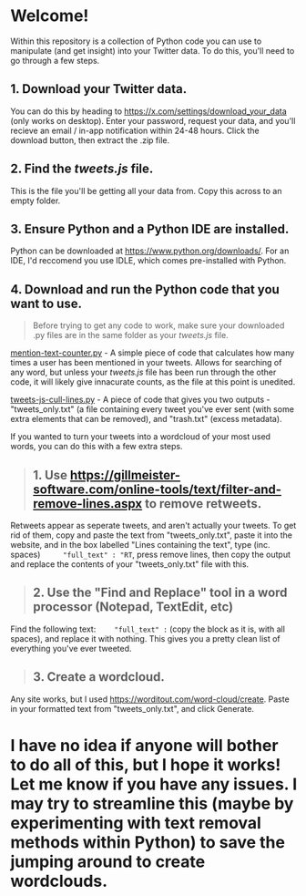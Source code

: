 # Welcome!
Within this repository is a collection of Python code you can use to manipulate (and get insight) into your Twitter data. To do this, you'll need to go through a few steps.

## 1. Download your Twitter data.
You can do this by heading to https://x.com/settings/download_your_data (only works on desktop). Enter your password, request your data, and you'll recieve an email / in-app notification within 24-48 hours. Click the download button, then extract the .zip file.

## 2. Find the *tweets.js* file.
This is the file you'll be getting all your data from. Copy this across to an empty folder.

## 3. Ensure Python and a Python IDE are installed. 
Python can be downloaded at https://www.python.org/downloads/.
For an IDE, I'd reccomend you use IDLE, which comes pre-installed with Python.

## 4. Download and run the Python code that you want to use.
> Before trying to get any code to work, make sure your downloaded .py files are in the same folder as your *tweets.js* file.

[mention-text-counter.py](https://github.com/autumngender/twitter-download-manip/blob/main/mention-text-counter.py) - A simple piece of code that calculates how many times a user has been mentioned in your tweets. Allows for searching of any word, but unless your *tweets.js* file has been run through the other code, it will likely give innacurate counts, as the file at this point is unedited.

[tweets-js-cull-lines.py](https://github.com/autumngender/twitter-download-manip/blob/main/tweets-js-cull-lines.py) - A piece of code that gives you two outputs - "tweets_only.txt" (a file containing every tweet you've ever sent (with some extra elements that can be removed), and "trash.txt" (excess metadata).

If you wanted to turn your tweets into a wordcloud of your most used words, you can do this with a few extra steps.
> ## 1. Use https://gillmeister-software.com/online-tools/text/filter-and-remove-lines.aspx to remove retweets.
Retweets appear as seperate tweets, and aren't actually your tweets. To get rid of them, copy and paste the text from "tweets_only.txt", paste it into the website, and in the box labelled "Lines containing the text", type (inc. spaces) ```      "full_text" : "RT ```, press remove lines, then copy the output and replace the contents of your "tweets_only.txt" file with this.
> ## 2. Use the "Find and Replace" tool in a word processor (Notepad, TextEdit, etc)
Find the following text: ```     "full_text" : ``` (copy the block as it is, with all spaces), and replace it with nothing. This gives you a pretty clean list of everything you've ever tweeted.
> ## 3. Create a wordcloud.
Any site works, but I used https://worditout.com/word-cloud/create. Paste in your formatted text from "tweets_only.txt", and click Generate.

# I have no idea if anyone will bother to do all of this, but I hope it works! Let me know if you have any issues. I may try to streamline this (maybe by experimenting with text removal methods within Python) to save the jumping around to create wordclouds.
